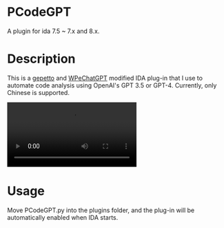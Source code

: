 # PCodeGPT
A plugin for ida 7.5 ~ 7.x and 8.x.

# Description

This is a [gepetto](https://github.com/JusticeRage/Gepetto) and [WPeChatGPT](https://github.com/WPeace-HcH/WPeChatGPT) modified IDA plug-in that I use to automate code analysis using OpenAI's GPT 3.5 or GPT-4. Currently, only Chinese is supported.

<video src="https://github-production-user-asset-6210df.s3.amazonaws.com/39220190/293298416-b7ca6ad8-61dc-44a5-b279-e77587ab1417.mp4"></video>

# Usage

Move PCodeGPT.py into the plugins folder, and the plug-in will be automatically enabled when IDA starts.
